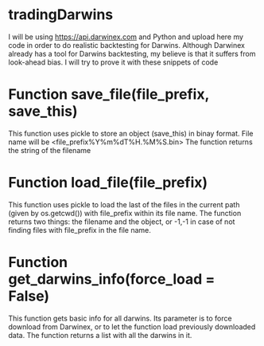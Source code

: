 # tradingDarwins
I will be using https://api.darwinex.com and Python and upload here my code in order to do realistic backtesting for Darwins.
Although Darwinex already has a tool for Darwins backtesting, my believe is that it suffers from look-ahead bias.
I will try to prove it with these snippets of code

# Function save_file(file_prefix, save_this)
This function uses pickle to store an object (save_this) in binay format. File name will be <file_prefix%Y%m%dT%H.%M%S.bin>
The function returns the string of the filename

# Function load_file(file_prefix)
This function uses pickle to load the last of the files in the current path (given by os.getcwd()) with file_prefix within its file name.
The function returns two things: the filename and the object, or -1,-1 in case of not finding files with file_prefix in the file name.

# Function get_darwins_info(force_load = False)
This function gets basic info for all darwins. Its parameter is to force download from Darwinex, or to let the function load previously downloaded data.
The function returns a list with all the darwins in it.
